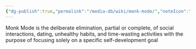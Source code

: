 ```yaml
---
{"dg-publish":true,"permalink":"/media-db/wiki/monk-mode/","noteIcon":"1"}
---
```


Monk Mode is the deliberate elimination, partial or complete, of social interactions, dating, unhealthy habits, and time-wasting activities with the purpose of focusing solely on a specific self-development goal